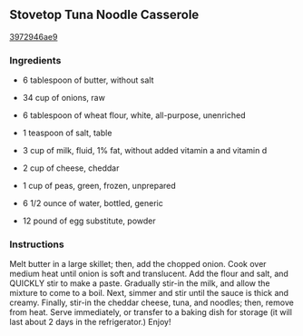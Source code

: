 ## Stovetop Tuna Noodle Casserole

[3972946ae9](http://www.food.com/recipe/stovetop-tuna-noodle-casserole-524764)

### Ingredients

 - 6 tablespoon of butter, without salt

 - 34 cup of onions, raw

 - 6 tablespoon of wheat flour, white, all-purpose, unenriched

 - 1 teaspoon of salt, table

 - 3 cup of milk, fluid, 1% fat, without added vitamin a and vitamin d

 - 2 cup of cheese, cheddar

 - 1 cup of peas, green, frozen, unprepared

 - 6 1/2 ounce of water, bottled, generic

 - 12 pound of egg substitute, powder

### Instructions

Melt butter in a large skillet; then, add the chopped onion. Cook over medium heat until onion is soft and translucent. Add the flour and salt, and QUICKLY stir to make a paste. Gradually stir-in the milk, and allow the mixture to come to a boil. Next, simmer and stir until the sauce is thick and creamy. Finally, stir-in the cheddar cheese, tuna, and noodles; then, remove from heat. Serve immediately, or transfer to a baking dish for storage (it will last about 2 days in the refrigerator.) Enjoy!